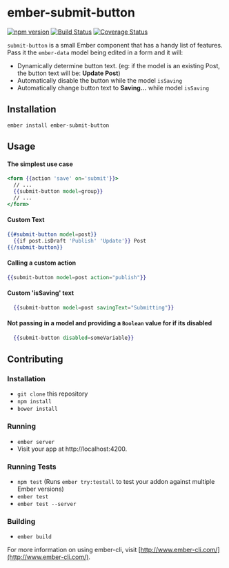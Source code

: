 # ember-submit-button

[![npm version](https://badge.fury.io/js/ember-submit-button.svg)](https://badge.fury.io/js/ember-submit-button) [![Build Status](https://travis-ci.org/mattmcmanus/ember-submit-button.svg?branch=master)](https://travis-ci.org/mattmcmanus/ember-submit-button) [![Coverage Status](https://coveralls.io/repos/github/mattmcmanus/ember-submit-button/badge.svg?branch=master)](https://coveralls.io/github/mattmcmanus/ember-submit-button?branch=master)


`submit-button` is a small Ember component that has a handy list of features. Pass it the `ember-data` model being edited in a form and it will:

* Dynamically determine button text. (eg: if the model is an existing Post, the button text will be: **Update Post**)
* Automatically disable the button while the model `isSaving`
* Automatically change button text to **Saving...** while model `isSaving`

## Installation

```
ember install ember-submit-button
```

## Usage

#### The simplest use case
```hbs
<form {{action 'save' on='submit'}}>
  // ...
  {{submit-button model=group}}
  // ...
</form>
```

#### Custom Text
```hbs
{{#submit-button model=post}}
  {{if post.isDraft 'Publish' 'Update'}} Post
{{/submit-button}}
```

#### Calling a custom action
```hbs
{{submit-button model=post action="publish"}}
```

#### Custom 'isSaving' text
```hbs
  {{submit-button model=post savingText="Submitting"}}
```

#### Not passing in a model and providing a `Boolean` value for if its disabled
```hbs
  {{submit-button disabled=someVariable}}
```

## Contributing

### Installation

* `git clone` this repository
* `npm install`
* `bower install`

### Running

* `ember server`
* Visit your app at http://localhost:4200.

### Running Tests

* `npm test` (Runs `ember try:testall` to test your addon against multiple Ember versions)
* `ember test`
* `ember test --server`

### Building

* `ember build`

For more information on using ember-cli, visit [http://www.ember-cli.com/](http://www.ember-cli.com/).
